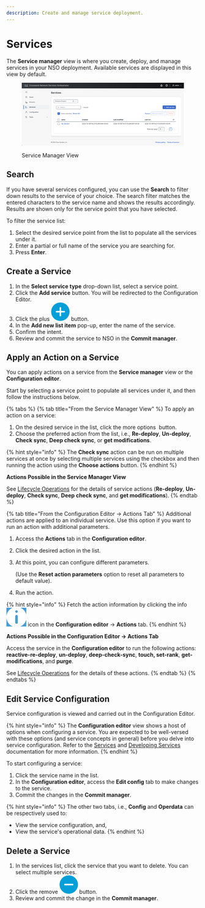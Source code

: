 ```yaml
---
description: Create and manage service deployment.
---
```


# Services

The **Service manager** view is where you create, deploy, and manage services in your NSO deployment. Available services are displayed in this view by default.

<figure><img src="../../images/service-view.png" alt=""><figcaption><p>Service Manager View</p></figcaption></figure>

## Search <a href="#d5e6128" id="d5e6128"></a>

If you have several services configured, you can use the **Search** to filter down results to the service of your choice. The search filter matches the entered characters to the service name and shows the results accordingly. Results are shown only for the service point that you have selected.

To filter the service list:

1. Select the desired service point from the list to populate all the services under it.
2. Enter a partial or full name of the service you are searching for.
3. Press **Enter**.

## Create a Service <a href="#d5e6142" id="d5e6142"></a>

1. In the **Select service type** drop-down list, select a service point.
2. Click the **Add service** button. You will be redirected to the Configuration Editor.
3. Click the plus <img src="../../images/add-action.png" alt="" data-size="line"> button.
4. In the **Add new list item** pop-up, enter the name of the service.
5. Confirm the intent.
6. Review and commit the service to NSO in the **Commit manager**.

## Apply an Action on a Service <a href="#d5e6164" id="d5e6164"></a>

You can apply actions on a service from the **Service manager** view or the **Configuration editor**.

Start by selecting a service point to populate all services under it, and then follow the instructions below.

{% tabs %}
{% tab title="From the Service Manager View" %}
To apply an action on a service:

1. On the desired service in the list, click the more options <img src="../../.gitbook/assets/image.png" alt="" data-size="line"> button.
2. Choose the preferred action from the list, i.e., **Re-deploy**, **Un-deploy**, **Check sync**, **Deep check sync**, or **get modifications**.&#x20;

{% hint style="info" %}
The **Check sync** action can be run on multiple services at once by selecting multiple services using the checkbox and then running the action using the **Choose actions** button.
{% endhint %}

**Actions Possible in the Service Manager View**

See [Lifecycle Operations](../operations/lifecycle-operations.md) for the details of service actions (**Re-deploy**, **Un-deploy**, **Check sync**, **Deep check sync**, and **get modifications**).
{% endtab %}

{% tab title="From the Configuration Editor -> Actions Tab" %}
Additional actions are applied to an individual service. Use this option if you want to run an action with additional parameters.

1. Access the **Actions** tab in the **Configuration editor**.
2. Click the desired action in the list.
3.  At this point, you can configure different parameters.

    (Use the **Reset action parameters** option to reset all parameters to default value).
4. Run the action.

{% hint style="info" %}
Fetch the action information by clicking the info <img src="../../images/actions-info.png" alt="" data-size="line"> icon in the **Configuration editor** -> **Actions** tab.
{% endhint %}

**Actions Possible in the Configuration Editor -> Actions Tab**

Access the service in the **Configuration editor** to run the following actions: **reactive-re-deploy**, **un-deploy**, **deep-check-sync**, **touch, set-rank**, **get-modifications**, and **purge**.

See [Lifecycle Operations](../operations/lifecycle-operations.md) for the details of these actions.
{% endtab %}
{% endtabs %}

## Edit Service Configuration <a href="#d5e6291" id="d5e6291"></a>

Service configuration is viewed and carried out in the Configuration Editor.

{% hint style="info" %}
The **Configuration editor** view shows a host of options when configuring a service. You are expected to be well-versed with these options (and service concepts in general) before you delve into service configuration. Refer to the [Services](../../development/core-concepts/services.md) and [Developing Services](../../development/advanced-development/developing-services/) documentation for more information.
{% endhint %}

To start configuring a service:

1. Click the service name in the list.
2. In the **Configuration editor**, access the **Edit config** tab to make changes to the service.
3. Commit the changes in the **Commit manager**.

{% hint style="info" %}
The other two tabs, i.e., **Config** and **Operdata** can be respectively used to:

* View the service configuration, and,
* View the service's operational data.
{% endhint %}

## Delete a Service <a href="#d5e6324" id="d5e6324"></a>

1. In the services list, click the service that you want to delete. You can select multiple services.
2. Click the remove <img src="../../images/remove-action.png" alt="" data-size="line"> button.
3. Review and commit the change in the **Commit manager**.
